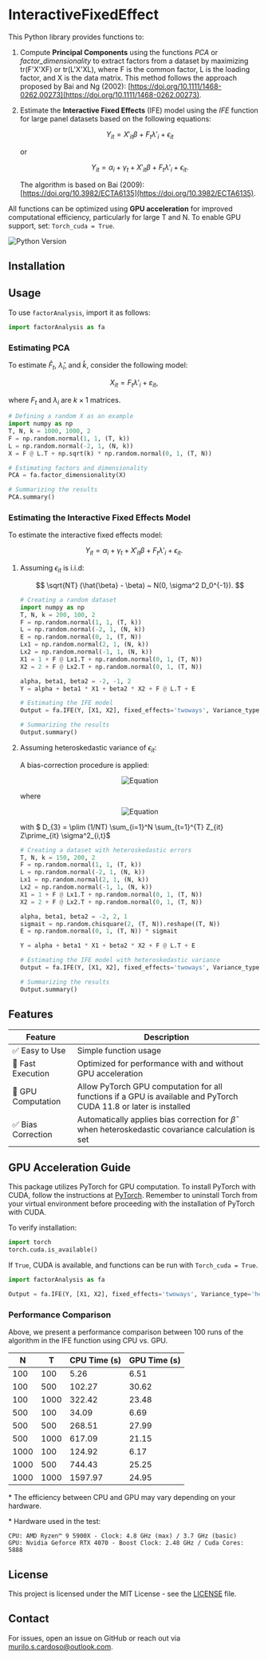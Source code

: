# InteractiveFixedEffect

This Python library provides functions to:

1) Compute **Principal Components** using the functions *PCA* or *factor_dimensionality* to extract factors from a dataset by maximizing tr(F'X'XF) or tr(L'X'XL), where F is the common factor, L is the loading factor, and X is the data matrix. This method follows the approach proposed by Bai and Ng (2002): [https://doi.org/10.1111/1468-0262.00273](https://doi.org/10.1111/1468-0262.00273).

2) Estimate the **Interactive Fixed Effects** (IFE) model using the *IFE* function for large panel datasets based on the following equations:

   $$ Y_{it} = X\prime_{it} \beta + F_{t} \lambda\prime_{i} + \epsilon_{it} $$

   or

   $$ Y_{it} = \alpha_i + \gamma_t + X\prime_{it} \beta + F_{t} \lambda\prime_{i} + \epsilon_{it}. $$

   The algorithm is based on Bai (2009): [https://doi.org/10.3982/ECTA6135](https://doi.org/10.3982/ECTA6135).

All functions can be optimized using **GPU acceleration** for improved computational efficiency, particularly for large T and N. To enable GPU support, set: `Torch_cuda = True`.

![Python Version](https://img.shields.io/badge/python-3.7%2B-blue)

## Installation

## Usage

To use `factorAnalysis`, import it as follows:

```python
import factorAnalysis as fa
```

### Estimating PCA

To estimate $\hat{F}_t$, $\hat{\lambda}_i$, and $\hat{k}$, consider the following model:

$$ X_{it} = F_{t} \lambda\prime_i + \varepsilon_{it}, $$

where $F_{t}$ and $\lambda_i$ are $k \times 1$ matrices.

```python
# Defining a random X as an example
import numpy as np
T, N, k = 1000, 1000, 2
F = np.random.normal(1, 1, (T, k))
L = np.random.normal(-2, 1, (N, k))
X = F @ L.T + np.sqrt(k) * np.random.normal(0, 1, (T, N))

# Estimating factors and dimensionality
PCA = fa.factor_dimensionality(X)

# Summarizing the results
PCA.summary()
```

### Estimating the Interactive Fixed Effects Model

To estimate the interactive fixed effects model:

$$ Y_{it} = \alpha_i + \gamma_t + X\prime_{it} \beta +  F_{t} \lambda\prime_{i} + \epsilon_{it}. $$

1) Assuming $\epsilon_{it}$ is i.i.d:

    $$ \sqrt{NT} (\hat{\beta} - \beta) ~ N(0, \sigma^2 D_0^{-1}). $$

    ```python
    # Creating a random dataset
    import numpy as np
    T, N, k = 200, 100, 2
    F = np.random.normal(1, 1, (T, k))
    L = np.random.normal(-2, 1, (N, k))
    E = np.random.normal(0, 1, (T, N))
    Lx1 = np.random.normal(2, 1, (N, k))
    Lx2 = np.random.normal(-1, 1, (N, k))
    X1 = 1 + F @ Lx1.T + np.random.normal(0, 1, (T, N))
    X2 = 2 + F @ Lx2.T + np.random.normal(0, 1, (T, N))

    alpha, beta1, beta2 = -2, -1, 2
    Y = alpha + beta1 * X1 + beta2 * X2 + F @ L.T + E

    # Estimating the IFE model
    Output = fa.IFE(Y, [X1, X2], fixed_effects='twoways', Variance_type='iid')

    # Summarizing the results
    Output.summary()
    ```

2) Assuming heteroskedastic variance of $\epsilon_{it}$:

    A bias-correction procedure is applied:

    <p align="center">
        <img src="https://quicklatex.com/cache3/cb/ql_711fea253d9a3a2517a02a154060c1cb_l3.png" alt="Equation">
     </p>

    where

    <p align="center">
        <img src="https://quicklatex.com/cache3/ea/ql_a13af8777a3892268f78c36c981972ea_l3.png" alt="Equation">
     </p>

    with $ D_{3} = \plim (1/NT) \sum_{i=1}^N \sum_{t=1}^{T} Z_{it} Z\prime_{it} \sigma^2_{i,t}$

    ```python
    # Creating a dataset with heteroskedastic errors
    T, N, k = 150, 200, 2
    F = np.random.normal(1, 1, (T, k))
    L = np.random.normal(-2, 1, (N, k))
    Lx1 = np.random.normal(2, 1, (N, k))
    Lx2 = np.random.normal(-1, 1, (N, k))
    X1 = 1 + F @ Lx1.T + np.random.normal(0, 1, (T, N))
    X2 = 2 + F @ Lx2.T + np.random.normal(0, 1, (T, N))

    alpha, beta1, beta2 = -2, 2, 1
    sigmait = np.random.chisquare(2, (T, N)).reshape((T, N))
    E = np.random.normal(0, 1, (T, N)) * sigmait

    Y = alpha + beta1 * X1 + beta2 * X2 + F @ L.T + E

    # Estimating the IFE model with heteroskedastic variance
    Output = fa.IFE(Y, [X1, X2], fixed_effects='twoways', Variance_type='heteroskedastic')

    # Summarizing the results
    Output.summary()
    ```

## Features

| Feature                | Description |
|------------------------|-------------|
| ✅ Easy to Use        | Simple function usage |
| 🚀 Fast Execution     | Optimized for performance with and without GPU acceleration |
| 🚀 GPU Computation | Allow PyTorch GPU computation for all functions if a GPU is available and PyTorch CUDA 11.8 or later is installed |
| ✅ Bias Correction    | Automatically applies bias correction for $\hat{\beta}$ when heteroskedastic covariance calculation is set  |

## GPU Acceleration Guide

This package utilizes PyTorch for GPU computation. To install PyTorch with CUDA, follow the instructions at [PyTorch](https://pytorch.org/get-started/locally/). Remember to uninstall Torch from your virtual environment before proceeding with the installation of PyTorch with CUDA.

To verify installation:

```python
import torch
torch.cuda.is_available()
```

If `True`, CUDA is available, and functions can be run with `Torch_cuda = True`.

```python
import factorAnalysis as fa

Output = fa.IFE(Y, [X1, X2], fixed_effects='twoways', Variance_type='heteroskedastic', Torch_cuda=True)
```

### Performance Comparison

Above, we present a performance comparison between 100 runs of the algorithm in the IFE function using CPU vs. GPU.

| N   | T    | CPU Time (s) | GPU Time (s) |
|-----|------|--------------|--------------|
| 100 | 100  | 5.26         | 6.51         |
| 100 | 500  | 102.27       | 30.62        |
| 100 | 1000 | 322.42       | 23.48        |
| 500 | 100  | 34.09        | 6.69         |
| 500 | 500  | 268.51       | 27.99        |
| 500 | 1000 | 617.09       | 21.15        |
| 1000| 100  | 124.92       | 6.17         |
| 1000| 500  | 744.43       | 25.25        |
| 1000| 1000 | 1597.97      | 24.95        |

\* The efficiency between CPU and GPU may vary depending on your hardware.

\* Hardware used in the test:

    CPU: AMD Ryzen™ 9 5900X - Clock: 4.8 GHz (max) / 3.7 GHz (basic)
    GPU: Nvidia Geforce RTX 4070 - Boost Clock: 2.48 GHz / Cuda Cores: 5888

## License

This project is licensed under the MIT License - see the [LICENSE](LICENSE) file.

## Contact

For issues, open an issue on GitHub or reach out via murilo.s.cardoso@outlook.com.
